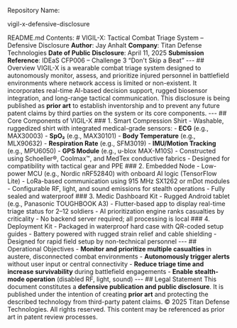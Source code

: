 Repository Name: 

vigil-x-defensive-disclosure

README.md Contents: # VIGIL-X: Tactical Combat Triage System – Defensive Disclosure **Author**: Jay Anhalt **Company**: Titan Defense Technologies **Date of Public Disclosure**: April 11, 2025 **Submission Reference**: IDEaS CFP006 – Challenge 3 “Don't Skip a Beat” --- ## Overview VIGIL-X is a wearable combat triage system designed to autonomously monitor, assess, and prioritize injured personnel in battlefield environments where network access is limited or non-existent. It incorporates real-time AI-based decision support, rugged biosensor integration, and long-range tactical communication. This disclosure is being published as **prior art** to establish inventorship and to prevent any future patent claims by third parties on the system or its core components. --- ## Core Components of VIGIL-X ### 1. Smart Compression Shirt - Washable, ruggedized shirt with integrated medical-grade sensors: - **ECG** (e.g., MAX30003) - **SpO₂** (e.g., MAX30101) - **Body Temperature** (e.g., MLX90632) - **Respiration Rate** (e.g., SFM3019) - **IMU/Motion Tracking** (e.g., MPU6050) - **GPS Module** (e.g., u-blox MAX-M10S) - Constructed using Schoeller®, Coolmax™, and MedTex conductive fabrics - Designed for compatibility with tactical gear and PPE ### 2. Embedded Node - Low-power MCU (e.g., Nordic nRF52840) with onboard AI logic (TensorFlow Lite) - LoRa-based communication using 915 MHz SX1262 or mDot modules - Configurable RF, light, and sound emissions for stealth operations - Fully sealed and waterproof ### 3. Medic Dashboard Kit - Rugged Android tablet (e.g., Panasonic TOUGHBOOK A3) - Flutter-based app to display real-time triage status for 2–12 soldiers - AI prioritization engine ranks casualties by criticality - No backend server required; all processing is local ### 4. Deployment Kit - Packaged in waterproof hard case with QR-coded setup guides - Battery powered with rugged strain relief and cable shielding - Designed for rapid field setup by non-technical personnel --- ## Operational Objectives - **Monitor and prioritize multiple casualties** in austere, disconnected combat environments - **Autonomously trigger alerts** without user input or central connectivity - **Reduce triage time and increase survivability** during battlefield engagements - **Enable stealth-mode operation** (disabled RF, light, sound) --- ## Legal Statement This document constitutes a **defensive publication and public disclosure**. It is published under the intention of creating **prior art** and protecting the described technology from third-party patent claims. © 2025 Titan Defense Technologies. All rights reserved. This content may be referenced as prior art in patent review processes. 
